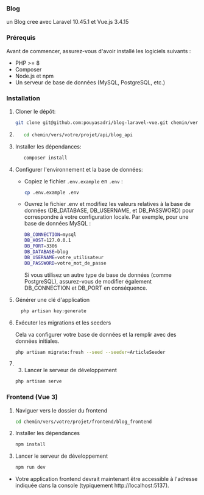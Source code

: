 ### Blog
un Blog cree avec Laravel 10.45.1 et Vue.js 3.4.15
### Prérequis
Avant de commencer, assurez-vous d'avoir installé les logiciels suivants :

- PHP >= 8
- Composer
- Node.js et npm
- Un serveur de base de données (MySQL, PostgreSQL, etc.)
### Installation
1. Cloner le dépôt:
   ```bash
   git clone git@github.com:pouyasadri/blog-laravel-vue.git chemin/vers/votre/projet
    ```
2. ```bash
      cd chemin/vers/votre/projet/api/blog_api
    ```
3. Installer les dépendances:
      ````bash
         composer install
4. Configurer l'environnement et la base de données:
   - Copiez le fichier `.env.example` en `.env` :
     ```bash
     cp .env.example .env
     ```
   -  Ouvrez le fichier .env et modifiez les valeurs relatives à la base de données (DB_DATABASE, DB_USERNAME, et DB_PASSWORD) pour correspondre à votre configuration locale. Par exemple, pour une base de        données MySQL :
         ```bash
         DB_CONNECTION=mysql
         DB_HOST=127.0.0.1
         DB_PORT=3306
         DB_DATABASE=blog
         DB_USERNAME=votre_utilisateur
         DB_PASSWORD=votre_mot_de_passe
         ```
      Si vous utilisez un autre type de base de données (comme PostgreSQL), assurez-vous de modifier également DB_CONNECTION et DB_PORT en conséquence.
5. Générer une clé d'application
     ```bash
       php artisan key:generate
     ```
6. Exécuter les migrations et les seeders

   Cela va configurer votre base de données et la remplir avec des données initiales.
      ```bash
      php artisan migrate:fresh --seed --seeder=ArticleSeeder
      ```
7. 3. Lancer le serveur de développement
   ```bash
   php artisan serve
   ```
### Frontend (Vue 3)
1. Naviguer vers le dossier du frontend
   ```bash
   cd chemin/vers/votre/projet/frontend/blog_frontend
   ```
2. Installer les dépendances
   ```bash
   npm install
   ```
3. Lancer le serveur de développement
   ```bash
   npm run dev
   ```
- Votre application frontend devrait maintenant être accessible à l'adresse indiquée dans la console (typiquement http://localhost:5137).
   
